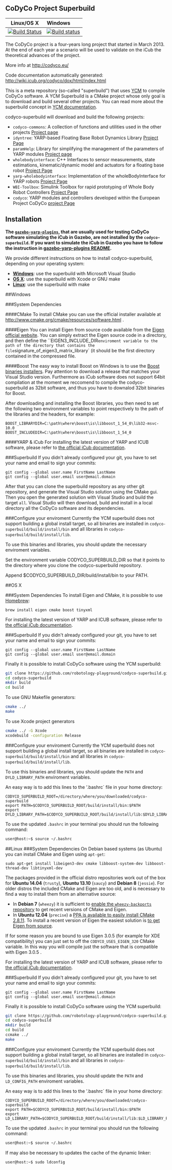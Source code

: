 CoDyCo Project Superbuild
---------------
| Linux/OS X | Windows |
|:----------:|:--------|
| [![Build Status](https://travis-ci.org/robotology/codyco-superbuild.png?branch=master)](https://travis-ci.org/robotology/codyco-superbuild) | [![Build status](https://ci.appveyor.com/api/projects/status/61nm80pingh680x5)](https://ci.appveyor.com/project/traversaro/codyco-superbuild-112) |
The CoDyCo project is a four-years long project that started in March 2013. At the end of each year a scenario will be used to validate on the iCub the theoretical advances of the project.

More info at http://codyco.eu/

Code documentation automatically generated: http://wiki.icub.org/codyco/dox/html/index.html

This is a meta repository (so-called "superbuild") that uses [YCM](https://github.com/robotology/ycm) to compile CoDyCo software. 
A YCM Superbuild is a CMake project whose only goal is to download and build several other projects. You can read more about the superbuild concept in [YCM documentation](http://robotology.github.io/ycm/gh-pages/master/manual/ycm-superbuild.7.html).

codyco-superbuild will download and build the following projects:
* `codyco-commons`: A collection of functions and utilities used in the other projects [Project page](https://github.com/robotology-playground/codyco-commons)
* `idyntree`: YARP-based Floating Base Robot Dynamics Library [Project Page](https://github.com/robotology-playground/idyntree)
* `paramHelp`: Library for simplifying the management of the parameters of YARP modules [Project page](https://github.com/robotology-playground/paramHelp)
* `wholebodyinterface`: C++ Interfaces to sensor measurements, state estimations, kinematic/dynamic model and actuators for a floating base robot [Project Page](https://github.com/robotology-playground/wholebodyinterface)
* `yarp-wholebodyinterface`: Implementation of the wholeBodyInterface for YARP robots [Project Page](https://github.com/robotology-playground/yarp-wholebodyinterface)
* `WBI-Toolbox`: Simulink Toolbox for rapid prototyping of Whole Body Robot Controllers [Project Page](https://github.com/robotology-playground/WBI-Toolbox)
* `codyco`: YARP modules and controllers developed within the European Project CoDyCo [project Page](https://github.com/robotology/codyco)


Installation
------------
**The [`gazebo-yarp-plugins`](https://github.com/robotology/gazebo_yarp_plugins), that are usually used for testing CoDyCo software simulating the iCub in Gazebo, are not installed by the `codyco-superbuild`. If you want to simulate the iCub in Gazebo you have to follow the instruction in [gazebo-yarp-plugins README](https://github.com/robotology/gazebo_yarp_plugins).**


We provide different instructions on how to install codyco-superbuild, depending on your operating system:
* [**Windows**](#windows): use the superbuild with Microsoft Visual Studio
* [**OS X**](#os-x): use the superbuild with Xcode or GNU make
* [**Linux**](#linux): use the superbuild with make 

##Windows

###System Dependencies 

####CMake
To install CMake you can use the official installer available at http://www.cmake.org/cmake/resources/software.html .

####Eigen
You can install Eigen from source code available from the [Eigen official website](http://eigen.tuxfamily.org).
You can simply extract the Eigen source code in a directory, and then define the ``EIGEN3_INCLUDE_DIR` enviroment variable to the path of the directory that contains the file `signature_of_eigen3_matrix_library` (it should be the first directory contained in the compressed file.  

####Boost 
The easy way to install Boost on Windows is to use the [Boost binaries installers](http://sourceforge.net/projects/boost/files/boost-binaries/1.55.0/). Pay attention to 
download a release that matches your Visual Studio version. Furthermore as iCub software does not 
support 64bit compilation at the moment we reccomend to compile the codyco-superbuild as 32bit software, and
thus you have to downalod 32bit binaries for Boost. 

After downloading and installing the Boost libraries, you then need to set the following two environment variables to point respectively to the path of the libraries and the headers, for example:
~~~
BOOST_LIBRARYDIR=C:\path\where\boost\is\libboost_1_54_0\lib32-msvc-10.0
BOOST_INCLUDEDIR=C:\path\where\boost\is\libboost_1_54_0
~~~

####YARP & iCub
For installing the latest version of YARP and ICUB software, please refer to [the official iCub documentation](http://wiki.icub.org/wiki/ICub_Software_Installation).

###Superbuild
If you didn't already configured your git, you have to set your name and email to sign your commits:
```
git config --global user.name FirstName LastName
git config --global user.email user@email.domain 
```
After that you can clone the superbuild repository as any other git repository, and generate the Visual Studio solution
using the CMake gui. Then you open the generated solution with Visual Studio and build the target `all`. 
Visual Studio will then download, build and install in a local directory all the CoDyCo software and its dependencies.

###Configure your enviroment
Currently the YCM superbuild does not support building a global install target, so all binaries are installed in `codyco-superbuild/build/install/bin` and all libraries in `codyco-superbuild/build/install/lib`.

To use this binaries and libraries, you should update the necessary enviroment variables.

Set the environment variable CODYCO\_SUPERBUILD\_DIR so that it points to the  directory where you clone the codyco-superbuild repository.

Append $CODYCO\_SUPERBUILD\_DIR/build/install/bin to your PATH.

##OS X

###System Dependencies 
To install Eigen and CMake, it is possible to use [Homebrew](http://brew.sh/):
```
brew install eigen cmake boost tinyxml
```

For installing the latest version of YARP and ICUB software, please refer to [the official iCub documentation](http://wiki.icub.org/wiki/ICub_Software_Installation).

###Superbuild
If you didn't already configured your git, you have to set your name and email to sign your commits:
```
git config --global user.name FirstName LastName
git config --global user.email user@email.domain 
```
Finally it is possible to install CoDyCo software using the YCM superbuild:
```bash
git clone https://github.com/robotology-playground/codyco-superbuild.git
cd codyco-superbuild
mkdir build
cd build
```
To use GNU Makefile generators:
```bash
cmake ../
make
```
To use Xcode project generators
```bash
cmake ../ -G Xcode
xcodebuild -configuration Release
```

###Configure your enviroment
Currently the YCM superbuild does not support building a global install target, so all binaries are installed in `codyco-superbuild/build/install/bin` and all libraries in `codyco-superbuild/build/install/lib`.

To use this binaries and libraries, you should update the `PATH` and `DYLD_LIBRARY_PATH` enviroment variables.

An easy way is to add this lines to the '.bashrc` file in your home directory:
```
CODYCO_SUPERBUILD_ROOT=/directory/where/you/downloaded/codyco-superbuild
export PATH=$CODYCO_SUPERBUILD_ROOT/build/install/bin:$PATH
export DYLD_LIBRARY_PATH=$CODYCO_SUPERBUILD_ROOT/build/install/lib:$DYLD_LIBRARY_PATH
```
To use the updated `.bashrc` in your terminal you should run the following command:
```bash
user@host:~$ source ~/.bashrc
```

##Linux 
###System Dependencies 
On Debian based systems (as Ubuntu) you can install CMake and Eigen using `apt-get`:
```
sudo apt-get install libeigen3-dev cmake libboost-system-dev libboost-thread-dev libtinyxml-dev
```
The packages provided in the official distro repositories work out of the box for **Ubuntu 14.04** (`trusty`), **Ubuntu 13.10** (`saucy`) and **Debian 8** (`jessie`).
For older distros the included CMake and Eigen are too old, and is necessary to find a way to install them from an alternative
source:
* In **Debian 7** (`wheezy`) it is sufficient to [enable the `wheezy-backports` repository](http://backports.debian.org/Instructions/) to get recent versions of CMake and Eigen.
* In **Ubuntu 12.04** (`precise`) a [PPA is available to easily install CMake 2.8.11](https://launchpad.net/~kalakris/+archive/cmake). To install a recent version of Eigen the easiest solution is [to get Eigen from source](http://eigen.tuxfamily.org/index.php?title=Main_Page#Download). 

If for some reason you are bound to use Eigen 3.0.5 (for example for XDE compatibility) you can just set to off the `CODYCO_USES_EIGEN_320` CMake variable. In this way you will compile just the software that is compatible with Eigen 3.0.5 .  

For installing the latest version of YARP and ICUB software, please refer to [the official iCub documentation](http://wiki.icub.org/wiki/ICub_Software_Installation).

###Superbuild
If you didn't already configured your git, you have to set your name and email to sign your commits:
```
git config --global user.name FirstName LastName
git config --global user.email user@email.domain 
```
Finally it is possible to install CoDyCo software using the YCM superbuild:
```bash
git clone https://github.com/robotology-playground/codyco-superbuild.git
cd codyco-superbuild
mkdir build
cd build
ccmake ../
make
```
###Configure your enviroment
Currently the YCM superbuild does not support building a global install target, so all binaries are installed in `codyco-superbuild/build/install/bin` and all libraries in `codyco-superbuild/build/install/lib`.

To use this binaries and libraries, you should update the `PATH` and `LD_CONFIG_PATH` enviroment variables.

An easy way is to add this lines to the '.bashrc` file in your home directory:
```
CODYCO_SUPERBUILD_ROOT=/directory/where/you/downloaded/codyco-superbuild
export PATH=$CODYCO_SUPERBUILD_ROOT/build/install/bin:$PATH
export LD_LIBRARY_PATH=$CODYCO_SUPERBUILD_ROOT/build/install/lib:$LD_LIBRARY_PATH
```
To use the updated `.bashrc` in your terminal you should run the following command:
```bash
user@host:~$ source ~/.bashrc
```
If may also be necessary to updates the cache of the dynamic linker:
```bash
user@host:~$ sudo ldconfig
```
